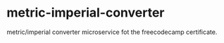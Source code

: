 # metric-imperial-converter
metric/imperial converter microservice fot the freecodecamp certificate.
